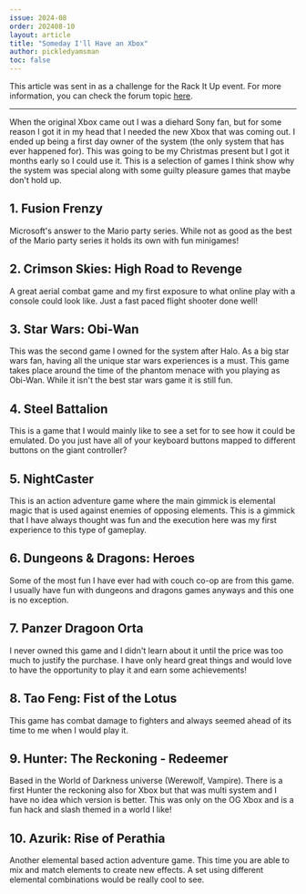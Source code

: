 ```yaml
---
issue: 2024-08
order: 202408-10
layout: article
title: "Someday I'll Have an Xbox"
author: pickledyamsman
toc: false
---
```


This article was sent in as a challenge for the Rack It Up event. For more information, you can check the forum topic [here](https://retroachievements.org/viewtopic.php?t=24535).

***

When the original Xbox came out I was a diehard Sony fan, but for some reason I got it in my head that I needed the new Xbox that was coming out. I ended up being a first day owner of the system (the only system that has ever happened for). This was going to be my Christmas present but I got it months early so I could use it. This is a selection of games I think show why the system was special along with some guilty pleasure games that maybe don't hold up.

## 1. Fusion Frenzy

Microsoft's answer to the Mario party series. While not as good as the best of the Mario party series it holds its own with fun minigames!

## 2. Crimson Skies: High Road to Revenge

A great aerial combat game and my first exposure to what online play with a console could look like. Just a fast paced flight shooter done well!

## 3. Star Wars: Obi-Wan

This was the second game I owned for the system after Halo. As a big star wars fan, having all the unique star wars experiences is a must. This game takes place around the time of the phantom menace with you playing as Obi-Wan. While it isn't the best star wars game it is still fun.

## 4. Steel Battalion

This is a game that I would mainly like to see a set for to see how it could be emulated. Do you just have all of your keyboard buttons mapped to different buttons on the giant controller?

## 5. NightCaster

This is an action adventure game where the main gimmick is elemental magic that is used against enemies of opposing elements. This is a gimmick that I have always thought was fun and the execution here was my first experience to this type of gameplay.

## 6. Dungeons & Dragons: Heroes

Some of the most fun I have ever had with couch co-op are from this game. I usually have fun with dungeons and dragons games anyways and this one is no exception.

## 7. Panzer Dragoon Orta

I never owned this game and I didn't learn about it until the price was too much to justify the purchase. I have only heard great things and would love to have the opportunity to play it and earn some achievements!

## 8. Tao Feng: Fist of the Lotus

This game has combat damage to fighters and always seemed ahead of its time to me when I would play it.

## 9. Hunter: The Reckoning - Redeemer

Based in the World of Darkness universe (Werewolf, Vampire). There is a first Hunter the reckoning also for Xbox but that was multi system and I have no idea which version is better. This was only on the OG Xbox and is a fun hack and slash themed in a world I like!

## 10. Azurik: Rise of Perathia

Another elemental based action adventure game. This time you are able to mix and match elements to create new effects. A set using different elemental combinations would be really cool to see.